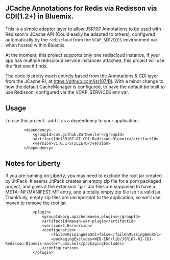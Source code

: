 JCache Annotations for Redis via Redisson via CDI(1.2+) in Bluemix.
-------------------------------------------------------------------

This is a simple adapter layer to allow JSR107 Annotations to be used with
Redisson's JCache API (Could easily be adapted to others), configured automatically 
by the `rediscloud` from the `VCAP_SERVICES` environment var when hosted within Bluemix.

At the moment, this project supports only one rediscloud instance, if your app has multiple
rediscloud service instances attached, this project will use the first one it finds.

The code is pretty much entirely based from the Annotations & CDI layer from 
the JCache RI, at https://github.com/jsr107/RI. With a minor change to how the default 
CacheManager is configured, to have the default be built to use Redisson, configured 
via the VCAP_SERVICES env var.

Usage
-----

To use this project.. add it as a dependency to your application.. 

```
        <dependency>
            <groupId>com.github.BarDweller</groupId>
            <artifactId>JSR107-RI-CDI-Redisson-Bluemix</artifactId>
            <version>v1.0.1-STILLETO</version>
        </dependency>
```


Notes for Liberty
-----------------

If you are running on Liberty, you may need to exclude the root jar created by JitPack. 
It seems JitPack creates an empty zip file for a pom packaged project, and gives it the extension '.jar'
Jar files are supposed to have a META-INF/MANIFEST.MF entry, and a totally empty zip file isn't a valid jar.
Thankfully, empty zip files are unimportant to the application, so we'll use maven to remove the root jar.

```
            <plugin>
                <groupId>org.apache.maven.plugins</groupId>
                <artifactId>maven-war-plugin</artifactId>
                <version>2.6</version>
                <configuration>
                    <failOnMissingWebXml>false</failOnMissingWebXml>
                    <packagingExcludes>WEB-INF/lib/JSR107-RI-CDI-Redisson-Bluemix-master*,pom.xml</packagingExcludes>
                </configuration>
            </plugin>
``` 






